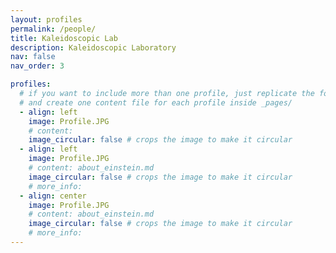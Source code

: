 ```yaml
---
layout: profiles
permalink: /people/
title: Kaleidoscopic Lab
description: Kaleidoscopic Laboratory 
nav: false
nav_order: 3

profiles:
  # if you want to include more than one profile, just replicate the following block
  # and create one content file for each profile inside _pages/
  - align: left
    image: Profile.JPG
    # content: 
    image_circular: false # crops the image to make it circular
  - align: left
    image: Profile.JPG
    # content: about_einstein.md
    image_circular: false # crops the image to make it circular
    # more_info: 
  - align: center
    image: Profile.JPG
    # content: about_einstein.md
    image_circular: false # crops the image to make it circular
    # more_info: 
---
```

